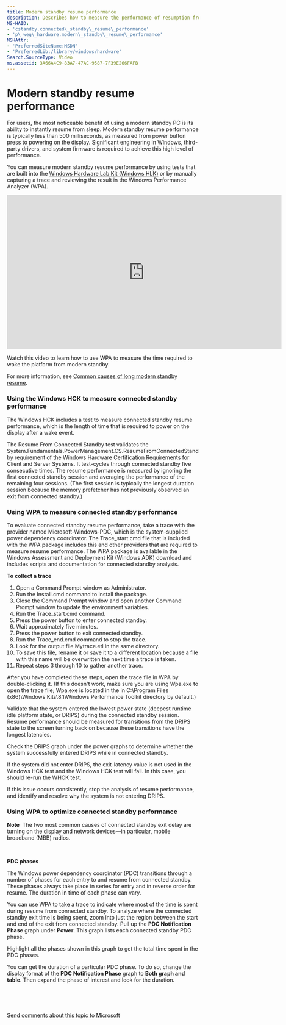 ```yaml
---
title: Modern standby resume performance
description: Describes how to measure the performance of resumption from modern standby.
MS-HAID:
- 'cstandby.connected\_standby\_resume\_performance'
- 'p\_weg\_hardware.modern\_standby\_resume\_performance'
MSHAttr:
- 'PreferredSiteName:MSDN'
- 'PreferredLib:/library/windows/hardware'
Search.SourceType: Video
ms.assetid: 3A66A4C9-83A7-47AC-9587-7F39E266FAFB
---
```


# Modern standby resume performance


For users, the most noticeable benefit of using a modern standby PC is its ability to instantly resume from sleep. Modern standby resume performance is typically less than 500 milliseconds, as measured from power button press to powering on the display. Significant engineering in Windows, third-party drivers, and system firmware is required to achieve this high level of performance.

You can measure modern standby resume performance by using tests that are built into the [Windows Hardware Lab Kit (Windows HLK)](https://msdn.microsoft.com/windows/hardware/dn913721.aspx#hlk) or by manually capturing a trace and reviewing the result in the Windows Performance Analyzer (WPA).

<iframe src="https://hubs-video.ssl.catalog.video.msn.com/embed/a6970900-ed9e-4784-bfbd-171d0cce1588/IA?csid=ux-en-us&MsnPlayerLeadsWith=html&PlaybackMode=Inline&MsnPlayerDisplayShareBar=false&MsnPlayerDisplayInfoButton=false&iframe=true&QualityOverride=HD" width="720" height="405" allowFullScreen="true" frameBorder="0" scrolling="no">A video describing how to use WPA to measure the time required to wake the platform from modern standby.</iframe>

Watch this video to learn how to use WPA to measure the time required to wake the platform from modern standby.

For more information, see [Common causes of long modern standby resume](common-causes-of-long-modern-standby-resume.md).

### Using the Windows HCK to measure connected standby performance

The Windows HCK includes a test to measure connected standby resume performance, which is the length of time that is required to power on the display after a wake event.

The Resume From Connected Standby test validates the System.Fundamentals.PowerManagement.CS.ResumeFromConnectedStandby requirement of the Windows Hardware Certification Requirements for Client and Server Systems. It test-cycles through connected standby five consecutive times. The resume performance is measured by ignoring the first connected standby session and averaging the performance of the remaining four sessions. (The first session is typically the longest duration session because the memory prefetcher has not previously observed an exit from connected standby.)

### Using WPA to measure connected standby performance

To evaluate connected standby resume performance, take a trace with the provider named Microsoft-Windows-PDC, which is the system-supplied power dependency coordinator. The Trace\_start.cmd file that is included with the WPA package includes this and other providers that are required to measure resume performance. The WPA package is available in the Windows Assessment and Deployment Kit (Windows ADK) download and includes scripts and documentation for connected standby analysis.

**To collect a trace**

1.  Open a Command Prompt window as Administrator.
2.  Run the Install.cmd command to install the package.
3.  Close the Command Prompt window and open another Command Prompt window to update the environment variables.
4.  Run the Trace\_start.cmd command.
5.  Press the power button to enter connected standby.
6.  Wait approximately five minutes.
7.  Press the power button to exit connected standby.
8.  Run the Trace\_end.cmd command to stop the trace.
9.  Look for the output file Mytrace.etl in the same directory.
10. To save this file, rename it or save it to a different location because a file with this name will be overwritten the next time a trace is taken.
11. Repeat steps 3 through 10 to gather another trace.

After you have completed these steps, open the trace file in WPA by double-clicking it. (If this doesn't work, make sure you are using Wpa.exe to open the trace file; Wpa.exe is located in the in C:\\Program Files (x86)\\Windows Kits\\8.1\\Windows Performance Toolkit directory by default.)

Validate that the system entered the lowest power state (deepest runtime idle platform state, or DRIPS) during the connected standby session. Resume performance should be measured for transitions from the DRIPS state to the screen turning back on because these transitions have the longest latencies.

Check the DRIPS graph under the power graphs to determine whether the system successfully entered DRIPS while in connected standby.

If the system did not enter DRIPS, the exit-latency value is not used in the Windows HCK test and the Windows HCK test will fail. In this case, you should re-run the WHCK test.

If this issue occurs consistently, stop the analysis of resume performance, and identify and resolve why the system is not entering DRIPS.

### Using WPA to optimize connected standby performance

**Note**  The two most common causes of connected standby exit delay are turning on the display and network devices—in particular, mobile broadband (MBB) radios.

 

**PDC phases**

The Windows power dependency coordinator (PDC) transitions through a number of phases for each entry to and resume from connected standby. These phases always take place in series for entry and in reverse order for resume. The duration in time of each phase can vary.

You can use WPA to take a trace to indicate where most of the time is spent during resume from connected standby. To analyze where the connected standby exit time is being spent, zoom into just the region between the start and end of the exit from connected standby. Pull up the **PDC Notification Phase** graph under **Power**. This graph lists each connected standby PDC phase.

Highlight all the phases shown in this graph to get the total time spent in the PDC phases.

You can get the duration of a particular PDC phase. To do so, change the display format of the **PDC Notification Phase** graph to **Both graph and table**. Then expand the phase of interest and look for the duration.

 

 

[Send comments about this topic to Microsoft](mailto:wsddocfb@microsoft.com?subject=Documentation%20feedback%20%5Bp_WEG_Hardware\p_weg_hardware%5D:%20Modern%20standby%20resume%20performance%20%20RELEASE:%20%2811/28/2016%29&body=%0A%0APRIVACY%20STATEMENT%0A%0AWe%20use%20your%20feedback%20to%20improve%20the%20documentation.%20We%20don't%20use%20your%20email%20address%20for%20any%20other%20purpose,%20and%20we'll%20remove%20your%20email%20address%20from%20our%20system%20after%20the%20issue%20that%20you're%20reporting%20is%20fixed.%20While%20we're%20working%20to%20fix%20this%20issue,%20we%20might%20send%20you%20an%20email%20message%20to%20ask%20for%20more%20info.%20Later,%20we%20might%20also%20send%20you%20an%20email%20message%20to%20let%20you%20know%20that%20we've%20addressed%20your%20feedback.%0A%0AFor%20more%20info%20about%20Microsoft's%20privacy%20policy,%20see%20http://privacy.microsoft.com/default.aspx. "Send comments about this topic to Microsoft")




